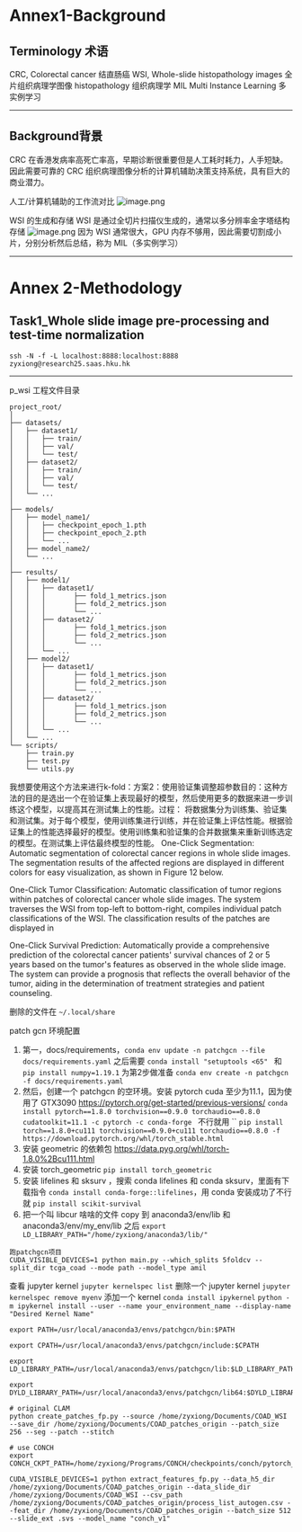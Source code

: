 # Annex1-Background
## Terminology 术语
CRC, Colorectal cancer  结直肠癌
WSI, Whole-slide histopathology images 全片组织病理学图像
histopathology 组织病理学
MIL Multi Instance Learning 多实例学习

---
## Background背景
CRC 在香港发病率高死亡率高，早期诊断很重要但是人工耗时耗力，人手短缺。因此需要可靠的 CRC 组织病理图像分析的计算机辅助决策支持系统，具有巨大的商业潜力。

人工/计算机辅助的工作流对比
![image.png](https://cdn.jsdelivr.net/gh/Pokemongle/img_bed_0@main/img/202412061637840.png)

WSI 的生成和存储
	WSI 是通过全切片扫描仪生成的，通常以多分辨率金字塔结构存储
![image.png](https://cdn.jsdelivr.net/gh/Pokemongle/img_bed_0@main/img/202412061656979.png)
	因为 WSI 通常很大，GPU 内存不够用，因此需要切割成小片，分别分析然后总结，称为 MIL（多实例学习）

---

# Annex 2-Methodology
## Task1_Whole slide image pre-processing and test-time normalization

`ssh -N -f -L localhost:8888:localhost:8888 zyxiong@research25.saas.hku.hk`

---
p_wsi 工程文件目录
```
project_root/
│
├── datasets/
│   ├── dataset1/
│   │   ├── train/
│   │   ├── val/
│   │   └── test/
│   ├── dataset2/
│   │   ├── train/
│   │   ├── val/
│   │   └── test/
│   └── ...
│
├── models/
│   ├── model_name1/
│   │   ├── checkpoint_epoch_1.pth
│   │   ├── checkpoint_epoch_2.pth
│   │   └── ...
│   ├── model_name2/
│   └── ...
│
├── results/
│   ├── model1/
│   │   ├── dataset1/
│   │   │   	├── fold_1_metrics.json
│   │   │   	├── fold_2_metrics.json
│   │   │   	└── ...
│   │   ├── dataset2/
│   │   │   	├── fold_1_metrics.json
│   │   │   	├── fold_2_metrics.json
│   │   │   	└── ...
│   │   └── ...
│   ├── model2/
│   │   ├── dataset1/
│   │   │   	├── fold_1_metrics.json
│   │   │   	├── fold_2_metrics.json
│   │   │   	└── ...
│   │   ├── dataset2/
│   │   │   	├── fold_1_metrics.json
│   │   │   	├── fold_2_metrics.json
│   │   │   	└── ...
│   │   └── ...
│   └── ...
└── scripts/
    ├── train.py
    ├── test.py
    └── utils.py

```

我想要使用这个方法来进行k-fold：方案2：使用验证集调整超参数目的：这种方法的目的是选出一个在验证集上表现最好的模型，然后使用更多的数据来进一步训练这个模型，以提高其在测试集上的性能。过程： 将数据集分为训练集、验证集和测试集。对于每个模型，使用训练集进行训练，并在验证集上评估性能。根据验证集上的性能选择最好的模型。使用训练集和验证集的合并数据集来重新训练选定的模型。在测试集上评估最终模型的性能。
One-Click Segmentation: Automatic segmentation of colorectal cancer regions in whole slide images. The segmentation results of the affected regions are displayed in different colors for easy visualization, as shown in Figure 12 below.

One-Click Tumor Classification: Automatic classification of tumor regions within patches of colorectal cancer whole slide images. The system traverses the WSI from top-left to bottom-right, compiles individual patch classifications of the WSI. The classification results of the patches are displayed in 

One-Click Survival Prediction: Automatically provide a comprehensive prediction of the colorectal cancer patients' survival chances of 2 or 5 years based on the tumor's features as observed in the whole slide image. The system can provide a prognosis that reflects the overall behavior of the tumor, aiding in the determination of treatment strategies and patient counseling.

删除的文件在 `~/.local/share`

patch gcn 环境配置
1. 第一，docs/requirements，`conda env update -n patchgcn --file docs/requirements.yaml`
之后需要 `conda install "setuptools <65" ` 和 `pip install numpy=1.19.1` 为第2步做准备
`conda env create -n patchgcn -f docs/requirements.yaml`
3. 然后，创建一个 patchgcn 的空环境。安装 pytorch cuda 至少为11.1，因为使用了 GTX3090  https://pytorch.org/get-started/previous-versions/ `conda install pytorch==1.8.0 torchvision==0.9.0 torchaudio==0.8.0 cudatoolkit=11.1 -c pytorch -c conda-forge ` 不行就用 ``
`pip install torch==1.8.0+cu111 torchvision==0.9.0+cu111 torchaudio==0.8.0 -f https://download.pytorch.org/whl/torch_stable.html
`
4. 安装 geometric 的依赖包 https://data.pyg.org/whl/torch-1.8.0%2Bcu111.html
5. 安装 torch_geometric `pip install torch_geometric`
6. 安装 lifelines 和 sksurv ，搜索 conda lifelines 和 conda sksurv，里面有下载指令 `conda install conda-forge::lifelines`，用 conda 安装成功了不行就 `pip install scikit-survival`
7. 把一个叫 libcur 啥啥的文件 copy 到 anaconda3/env/lib 和 anaconda3/env/my_env/lib 之后 `export LD_LIBRARY_PATH="/home/zyxiong/anaconda3/lib/"`
```
跑patchgcn项目
CUDA_VISIBLE_DEVICES=1 python main.py --which_splits 5foldcv --split_dir tcga_coad --mode path --model_type amil
```


查看 jupyter kernel `jupyter kernelspec list` 
删除一个 jupyter kernel `jupyter kernelspec remove myenv`
添加一个 kernel 
`conda install ipykernel`
`python -m ipykernel install --user --name your_environment_name --display-name "Desired Kernel Name"`

```
export PATH=/usr/local/anaconda3/envs/patchgcn/bin:$PATH

export CPATH=/usr/local/anaconda3/envs/patchgcn/include:$CPATH

export LD_LIBRARY_PATH=/usr/local/anaconda3/envs/patchgcn/lib:$LD_LIBRARY_PATH

export DYLD_LIBRARY_PATH=/usr/local/anaconda3/envs/patchgcn/lib64:$DYLD_LIBRARY_PATH

```

```
# original CLAM
python create_patches_fp.py --source /home/zyxiong/Documents/COAD_WSI --save_dir /home/zyxiong/Documents/COAD_patches_origin --patch_size 256 --seg --patch --stitch 

# use CONCH
export CONCH_CKPT_PATH=/home/zyxiong/Programs/CONCH/checkpoints/conch/pytorch_model.bin

CUDA_VISIBLE_DEVICES=1 python extract_features_fp.py --data_h5_dir /home/zyxiong/Documents/COAD_patches_origin --data_slide_dir /home/zyxiong/Documents/COAD_WSI --csv_path /home/zyxiong/Documents/COAD_patches_origin/process_list_autogen.csv --feat_dir /home/zyxiong/Documents/COAD_patches_origin --batch_size 512 --slide_ext .svs --model_name "conch_v1"
```